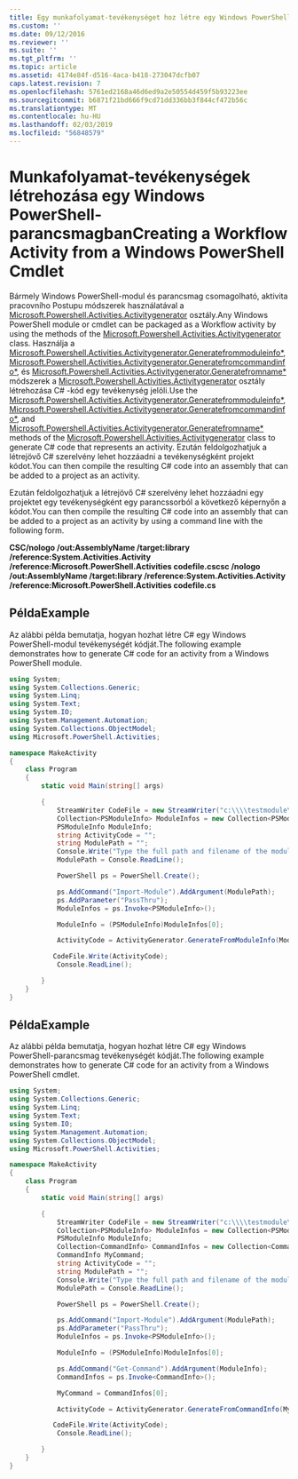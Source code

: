 ```yaml
---
title: Egy munkafolyamat-tevékenységet hoz létre egy Windows PowerShell-parancsmag |} A Microsoft Docs
ms.custom: ''
ms.date: 09/12/2016
ms.reviewer: ''
ms.suite: ''
ms.tgt_pltfrm: ''
ms.topic: article
ms.assetid: 4174e84f-d516-4aca-b418-273047dcfb07
caps.latest.revision: 7
ms.openlocfilehash: 5761ed2168a46d6ed9a2e50554d459f5b93223ee
ms.sourcegitcommit: b6871f21bd666f9cd71dd336bb3f844cf472b56c
ms.translationtype: MT
ms.contentlocale: hu-HU
ms.lasthandoff: 02/03/2019
ms.locfileid: "56848579"
---
```

# <a name="creating-a-workflow-activity-from-a-windows-powershell-cmdlet"></a><span data-ttu-id="4968d-102">Munkafolyamat-tevékenységek létrehozása egy Windows PowerShell-parancsmagban</span><span class="sxs-lookup"><span data-stu-id="4968d-102">Creating a Workflow Activity from a Windows PowerShell Cmdlet</span></span>

<span data-ttu-id="4968d-103">Bármely Windows PowerShell-modul és parancsmag csomagolható, aktivita pracovního Postupu módszerek használatával a [Microsoft.Powershell.Activities.Activitygenerator](/dotnet/api/Microsoft.PowerShell.Activities.ActivityGenerator) osztály.</span><span class="sxs-lookup"><span data-stu-id="4968d-103">Any Windows PowerShell module or cmdlet can be packaged as a Workflow activity by using the methods of the [Microsoft.Powershell.Activities.Activitygenerator](/dotnet/api/Microsoft.PowerShell.Activities.ActivityGenerator) class.</span></span> <span data-ttu-id="4968d-104">Használja a [Microsoft.Powershell.Activities.Activitygenerator.Generatefrommoduleinfo\*](/dotnet/api/Microsoft.PowerShell.Activities.ActivityGenerator.GenerateFromModuleInfo), [Microsoft.Powershell.Activities.Activitygenerator.Generatefromcommandinfo\*](/dotnet/api/Microsoft.PowerShell.Activities.ActivityGenerator.GenerateFromCommandInfo), és [Microsoft.Powershell.Activities.Activitygenerator.Generatefromname\*](/dotnet/api/Microsoft.PowerShell.Activities.ActivityGenerator.GenerateFromName) módszerek a [Microsoft.Powershell.Activities.Activitygenerator](/dotnet/api/Microsoft.PowerShell.Activities.ActivityGenerator) osztály létrehozása C# -kód egy tevékenység jelöli.</span><span class="sxs-lookup"><span data-stu-id="4968d-104">Use the [Microsoft.Powershell.Activities.Activitygenerator.Generatefrommoduleinfo\*](/dotnet/api/Microsoft.PowerShell.Activities.ActivityGenerator.GenerateFromModuleInfo), [Microsoft.Powershell.Activities.Activitygenerator.Generatefromcommandinfo\*](/dotnet/api/Microsoft.PowerShell.Activities.ActivityGenerator.GenerateFromCommandInfo), and [Microsoft.Powershell.Activities.Activitygenerator.Generatefromname\*](/dotnet/api/Microsoft.PowerShell.Activities.ActivityGenerator.GenerateFromName) methods of the [Microsoft.Powershell.Activities.Activitygenerator](/dotnet/api/Microsoft.PowerShell.Activities.ActivityGenerator) class to generate C# code that represents an activity.</span></span> <span data-ttu-id="4968d-105">Ezután feldolgozhatjuk a létrejövő C# szerelvény lehet hozzáadni a tevékenységként projekt kódot.</span><span class="sxs-lookup"><span data-stu-id="4968d-105">You can then compile the resulting C# code into an assembly that can be added to a project as an activity.</span></span>

<span data-ttu-id="4968d-106">Ezután feldolgozhatjuk a létrejövő C# szerelvény lehet hozzáadni egy projektet egy tevékenységként egy parancssorból a következő képernyőn a kódot.</span><span class="sxs-lookup"><span data-stu-id="4968d-106">You can then compile the resulting C# code into an assembly that can be added to a project as an activity by using a command line with the following form.</span></span>

<span data-ttu-id="4968d-107">**CSC/nologo /out:AssemblyName /target:library /reference:System.Activities.Activity /reference:Microsoft.PowerShell.Activities codefile.cs**</span><span class="sxs-lookup"><span data-stu-id="4968d-107">**csc /nologo /out:AssemblyName /target:library /reference:System.Activities.Activity /reference:Microsoft.PowerShell.Activities codefile.cs**</span></span>

## <a name="example"></a><span data-ttu-id="4968d-108">Példa</span><span class="sxs-lookup"><span data-stu-id="4968d-108">Example</span></span>

<span data-ttu-id="4968d-109">Az alábbi példa bemutatja, hogyan hozhat létre C# egy Windows PowerShell-modul tevékenységét kódját.</span><span class="sxs-lookup"><span data-stu-id="4968d-109">The following example demonstrates how to generate C# code for an activity from a Windows PowerShell module.</span></span>

```csharp
using System;
using System.Collections.Generic;
using System.Linq;
using System.Text;
using System.IO;
using System.Management.Automation;
using System.Collections.ObjectModel;
using Microsoft.PowerShell.Activities;

namespace MakeActivity
{
    class Program
    {
        static void Main(string[] args)

        {
            StreamWriter CodeFile = new StreamWriter("c:\\\\testmodule\\codefile.cs");
            Collection<PSModuleInfo> ModuleInfos = new Collection<PSModuleInfo> { };
            PSModuleInfo ModuleInfo;
            string ActivityCode = "";
            string ModulePath = "";
            Console.Write("Type the full path and filename of the module to process:");
            ModulePath = Console.ReadLine();

            PowerShell ps = PowerShell.Create();

            ps.AddCommand("Import-Module").AddArgument(ModulePath);
            ps.AddParameter("PassThru");
            ModuleInfos = ps.Invoke<PSModuleInfo>();

            ModuleInfo = (PSModuleInfo)ModuleInfos[0];

            ActivityCode = ActivityGenerator.GenerateFromModuleInfo(ModuleInfo, "MyNamespace").First<String>();

           CodeFile.Write(ActivityCode);
            Console.ReadLine();

        }
    }
}

```

## <a name="example"></a><span data-ttu-id="4968d-110">Példa</span><span class="sxs-lookup"><span data-stu-id="4968d-110">Example</span></span>

<span data-ttu-id="4968d-111">Az alábbi példa bemutatja, hogyan hozhat létre C# egy Windows PowerShell-parancsmag tevékenységét kódját.</span><span class="sxs-lookup"><span data-stu-id="4968d-111">The following example demonstrates how to generate C# code for an activity from a Windows PowerShell cmdlet.</span></span>

```csharp
using System;
using System.Collections.Generic;
using System.Linq;
using System.Text;
using System.IO;
using System.Management.Automation;
using System.Collections.ObjectModel;
using Microsoft.PowerShell.Activities;

namespace MakeActivity
{
    class Program
    {
        static void Main(string[] args)

        {
            StreamWriter CodeFile = new StreamWriter("c:\\\\testmodule\\codefile.cs");
            Collection<PSModuleInfo> ModuleInfos = new Collection<PSModuleInfo> { };
            PSModuleInfo ModuleInfo;
            Collection<CommandInfo> CommandInfos = new Collection<CommandInfo> { };
            CommandInfo MyCommand;
            string ActivityCode = "";
            string ModulePath = "";
            Console.Write("Type the full path and filename of the module to process:");
            ModulePath = Console.ReadLine();

            PowerShell ps = PowerShell.Create();

            ps.AddCommand("Import-Module").AddArgument(ModulePath);
            ps.AddParameter("PassThru");
            ModuleInfos = ps.Invoke<PSModuleInfo>();

            ModuleInfo = (PSModuleInfo)ModuleInfos[0];

            ps.AddCommand("Get-Command").AddArgument(ModuleInfo);
            CommandInfos = ps.Invoke<CommandInfo>();

            MyCommand = CommandInfos[0];

            ActivityCode = ActivityGenerator.GenerateFromCommandInfo(MyCommand, "MyNamespace");

           CodeFile.Write(ActivityCode);
            Console.ReadLine();

        }
    }
}

```